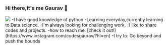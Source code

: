 ### Hi there,it's me Gaurav 👋
<img src="C:\Users\Dell\Pictures\Screenshots/pp.png">
-I have good knowledge of python
-Learning everyday,currently learning to Data science.
-I'm always looking for challenging work.
-I like to share codes and projects.
-how to reach me: [check it out!](https://www.instagram.com/codesgaurav/?hl=en)
-I try to: Go beyond and push the bounds
